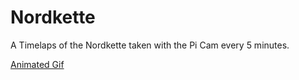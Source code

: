 # Nordkette

A Timelaps of the Nordkette taken with the Pi Cam every 5 minutes. 

[Animated Gif](https://github.com/stefanproell/Nordkette/blob/master/Nordkette.gif)
